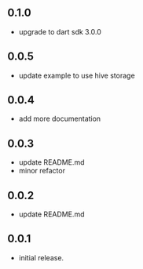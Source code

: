 ## 0.1.0
* upgrade to dart sdk 3.0.0

## 0.0.5
* update example to use hive storage

## 0.0.4
* add more documentation

## 0.0.3
* update README.md
* minor refactor

## 0.0.2
* update README.md

## 0.0.1
* initial release.
